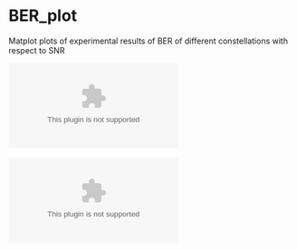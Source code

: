 # BER_plot
Matplot plots of experimental results of BER of different constellations with respect to SNR 

![Bit Error Rate Comparison of Different Constellation Maps and the Effect of Channel Coding](ber_comparison.eps)

![Bit Error Rate Comparison of Different Constellation Maps and the Effect of Channel Coding, Rayleigh Fading, Diversity](ber_comparison_all.eps)
